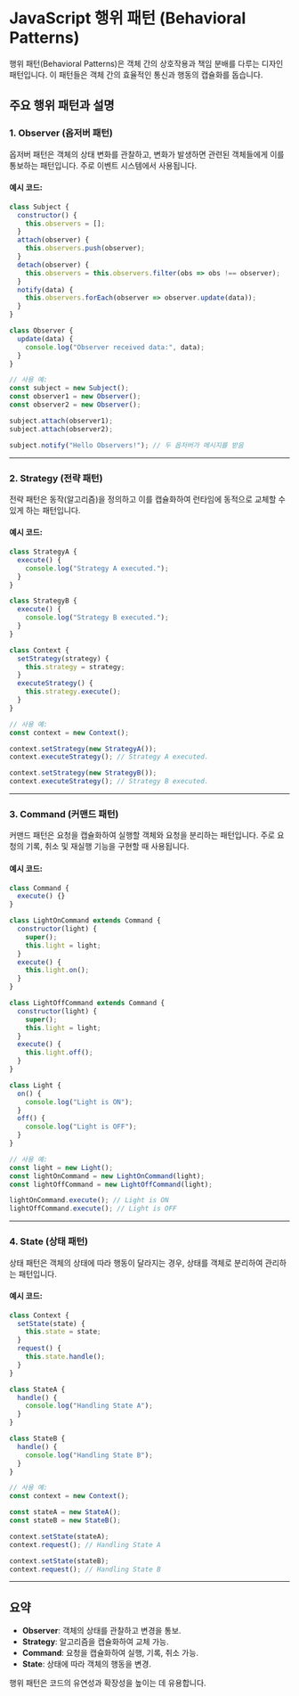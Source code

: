 
# JavaScript 행위 패턴 (Behavioral Patterns)

행위 패턴(Behavioral Patterns)은 객체 간의 상호작용과 책임 분배를 다루는 디자인 패턴입니다.
이 패턴들은 객체 간의 효율적인 통신과 행동의 캡슐화를 돕습니다.

## 주요 행위 패턴과 설명

### 1. Observer (옵저버 패턴)
옵저버 패턴은 객체의 상태 변화를 관찰하고, 변화가 발생하면 관련된 객체들에게 이를 통보하는 패턴입니다. 주로 이벤트 시스템에서 사용됩니다.

#### 예시 코드:

```javascript
class Subject {
  constructor() {
    this.observers = [];
  }
  attach(observer) {
    this.observers.push(observer);
  }
  detach(observer) {
    this.observers = this.observers.filter(obs => obs !== observer);
  }
  notify(data) {
    this.observers.forEach(observer => observer.update(data));
  }
}

class Observer {
  update(data) {
    console.log("Observer received data:", data);
  }
}

// 사용 예:
const subject = new Subject();
const observer1 = new Observer();
const observer2 = new Observer();

subject.attach(observer1);
subject.attach(observer2);

subject.notify("Hello Observers!"); // 두 옵저버가 메시지를 받음
```

---

### 2. Strategy (전략 패턴)
전략 패턴은 동작(알고리즘)을 정의하고 이를 캡슐화하여 런타임에 동적으로 교체할 수 있게 하는 패턴입니다.

#### 예시 코드:

```javascript
class StrategyA {
  execute() {
    console.log("Strategy A executed.");
  }
}

class StrategyB {
  execute() {
    console.log("Strategy B executed.");
  }
}

class Context {
  setStrategy(strategy) {
    this.strategy = strategy;
  }
  executeStrategy() {
    this.strategy.execute();
  }
}

// 사용 예:
const context = new Context();

context.setStrategy(new StrategyA());
context.executeStrategy(); // Strategy A executed.

context.setStrategy(new StrategyB());
context.executeStrategy(); // Strategy B executed.
```

---

### 3. Command (커맨드 패턴)
커맨드 패턴은 요청을 캡슐화하여 실행할 객체와 요청을 분리하는 패턴입니다. 주로 요청의 기록, 취소 및 재실행 기능을 구현할 때 사용됩니다.

#### 예시 코드:

```javascript
class Command {
  execute() {}
}

class LightOnCommand extends Command {
  constructor(light) {
    super();
    this.light = light;
  }
  execute() {
    this.light.on();
  }
}

class LightOffCommand extends Command {
  constructor(light) {
    super();
    this.light = light;
  }
  execute() {
    this.light.off();
  }
}

class Light {
  on() {
    console.log("Light is ON");
  }
  off() {
    console.log("Light is OFF");
  }
}

// 사용 예:
const light = new Light();
const lightOnCommand = new LightOnCommand(light);
const lightOffCommand = new LightOffCommand(light);

lightOnCommand.execute(); // Light is ON
lightOffCommand.execute(); // Light is OFF
```

---

### 4. State (상태 패턴)
상태 패턴은 객체의 상태에 따라 행동이 달라지는 경우, 상태를 객체로 분리하여 관리하는 패턴입니다.

#### 예시 코드:

```javascript
class Context {
  setState(state) {
    this.state = state;
  }
  request() {
    this.state.handle();
  }
}

class StateA {
  handle() {
    console.log("Handling State A");
  }
}

class StateB {
  handle() {
    console.log("Handling State B");
  }
}

// 사용 예:
const context = new Context();

const stateA = new StateA();
const stateB = new StateB();

context.setState(stateA);
context.request(); // Handling State A

context.setState(stateB);
context.request(); // Handling State B
```

---

## 요약
- **Observer**: 객체의 상태를 관찰하고 변경을 통보.
- **Strategy**: 알고리즘을 캡슐화하여 교체 가능.
- **Command**: 요청을 캡슐화하여 실행, 기록, 취소 가능.
- **State**: 상태에 따라 객체의 행동을 변경.

행위 패턴은 코드의 유연성과 확장성을 높이는 데 유용합니다.
